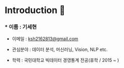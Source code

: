# Introduction 👋

### * 이름 : 기세현

* 이메일 : ksh2162813@gmail.com

* 관심분야 : 데이터 분석, 머신러닝, Vision, NLP etc.

* 학력 : 국민대학교 빅데이터 경영통계 전공(휴학 / 2015 ~ )

<!--
**kisehyun/kisehyun** is a ✨ _special_ ✨ repository because its `README.md` (this file) appears on your GitHub profile.


